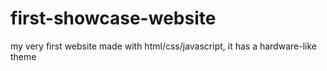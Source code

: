 # first-showcase-website
my very first website made with html/css/javascript, it has a hardware-like theme
